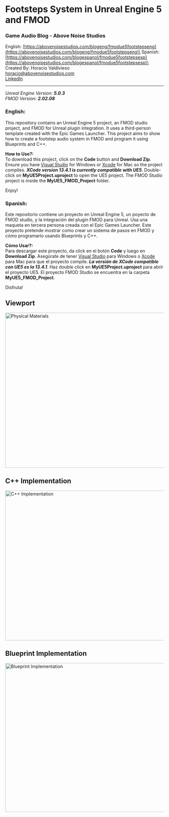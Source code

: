 # Footsteps System in Unreal Engine 5 and FMOD
### Game Audio Blog - Above Noise Studios 
English: [https://abovenoisestudios.com/blogeng/fmodue5footstepseng](https://abovenoisestudios.com/blogeng/fmodue5footstepseng)\
Spanish: [https://abovenoisestudios.com/blogespanol/fmodue5footstepsesp](https://abovenoisestudios.com/blogespanol/fmodue5footstepsesp)\
\
Created By: Horacio Valdivieso\
[horacio@abovenoisestudios.com](mailto:horacio@abovenoisestudios.com)\
[LinkedIn](https://www.linkedin.com/in/horaciovaldivieso/)

---
_Unreal Engine Version: **5.0.3**_\
_FMOD Version: **2.02.08**_
### **English:**
This repository contains an Unreal Engine 5 project, an FMOD studio project, and FMOD for Unreal plugin integration.
It uses a third-person template created with the Epic Games Launcher.
This project aims to show how to create a footstep audio system in FMOD and program it using Blueprints and C++.

**How to Use?:**\
To download this project, click on the **Code** button and **Download Zip**.
Ensure you have [Visual Studio](https://visualstudio.microsoft.com/) for Windows or [Xcode](https://download.developer.apple.com/Developer_Tools/Xcode_13.4.1/Xcode_13.4.1.xip) for Mac  so the project compiles.
_**XCode version 13.4.1 is currently compatible with UE5**_.
Double-click on **MyUE5Project.uproject** to open the UE5 project.
The FMOD Studio project is inside the **MyUE5_FMOD_Project** folder.

Enjoy!

### **Spanish:**
Este repositorio contiene un proyecto en Unreal Engine 5, un poyecto de FMOD studio, y la integración del plugin FMOD para Unreal.
Usa una maqueta en tercera persona creada con el Epic Games Launcher.
Este proyecto pretende mostrar como crear un sistema de pasos en FMOD y cómo programarlo usando Blueprints y C++. 

**Cómo Usar?:**\
Para descargar este proyecto, da click en el botón **Code** y luego en **Download Zip**.
Asegúrate de tener [Visual Studio](https://visualstudio.microsoft.com/) para Windows o [Xcode](https://download.developer.apple.com/Developer_Tools/Xcode_13.4.1/Xcode_13.4.1.xip) para Mac para que el proyecto compile.
_**La versión de XCode compatible con UE5 es la 13.4.1**_.
Haz double click en **MyUE5Project.uproject** para abrir el proyecto UE5.
El proyecto FMOD Studio se encuentra en la carpeta **MyUE5_FMOD_Project**.

Disfruta!

## Viewport

<img height="493" src="/Users/horacio/Desktop/Blog Posts/Footsteps FMOD/6. UE5 Planes.png" title="Physical Materials" width="963"/>

## C++ Implementation

<img height="476" src="/Users/horacio/Desktop/Blog Posts/Footsteps FMOD/15. Full .cpp file.png" title="C++ Implementation" width="782.5"/>

## Blueprint Implementation

<img height="473.5" src="/Users/horacio/Desktop/Blog Posts/Footsteps FMOD/14. Set Footsteps Parameter.png" title="Blueprint Implementation" width="849"/>